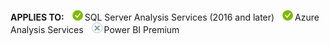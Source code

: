 **APPLIES TO:** ![yes](media/yes.png)SQL Server Analysis Services (2016 and later) ![yes](media/yes.png)Azure Analysis Services ![no](media/no.png)Power BI Premium 